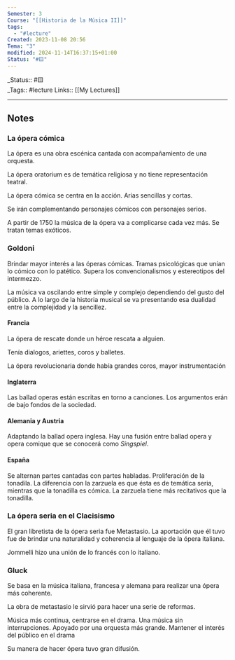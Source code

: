 ```yaml
---
Semester: 3
Course: "[[Historia de la Música II]]"
tags:
  - "#lecture"
Created: 2023-11-08 20:56
Tema: "3"
modified: 2024-11-14T16:37:15+01:00
Status: "#🟨"
---
```

\_Status:: #🟨  
\_Tags::  #lecture 
Links:: [[My Lectures]]
___

## Notes

### La ópera cómica

La ópera es una obra escénica cantada con acompañamiento de una orquesta.

La ópera oratorium es de temática religiosa y no tiene representación teatral.

La ópera cómica se centra en la acción. Arias sencillas y cortas. 

Se irán complementando personajes cómicos con personajes serios.

A partir de 1750 la música de la ópera va a complicarse cada vez más. Se tratan temas exóticos.

### Goldoni
Brindar mayor interés a las óperas cómicas. Tramas psicológicas que unían lo cómico con lo patético. Supera los convencionalismos y estereotipos del intermezzo.

La música va oscilando entre simple y complejo dependiendo del gusto del público. A lo largo de la historia musical se va presentando esa dualidad entre la complejidad y la sencillez.

#### Francia
La ópera de rescate donde un héroe rescata a alguien.

Tenía dialogos, ariettes, coros y balletes.

La ópera revolucionaria donde había grandes coros, mayor instrumentación

#### Inglaterra
Las ballad operas están escritas en torno a canciones. Los argumentos erán de bajo fondos de la sociedad.

#### Alemania y Austria
Adaptando la ballad opera inglesa. Hay una fusión entre ballad opera y opera comique que se conocerá como *Singspiel*. 

#### España
Se alternan partes cantadas con partes habladas. Proliferación de la tonadila. La diferencia con la zarzuela es que ésta es de temática seria, mientras que la tonadilla es cómica. La zarzuela tiene más recitativos que la tonadilla.

### La ópera seria en el Clacisismo

El gran libretista de la ópera seria fue Metastasio. La aportación que él tuvo fue de brindar una naturalidad y coherencia al lenguaje de la ópera italiana.

Jommelli hizo una unión de lo francés con lo italiano.



### Gluck

Se basa en la música italiana, francesa y alemana para realizar una ópera más coherente.

La obra de metastasio le sirvió para hacer una serie de reformas.

Música más continua, centrarse en el drama. Una música sin interrupciones. Apoyado por una orquesta más grande.
Mantener el interés del público en el drama



Su manera de hacer ópera tuvo gran difusión.





